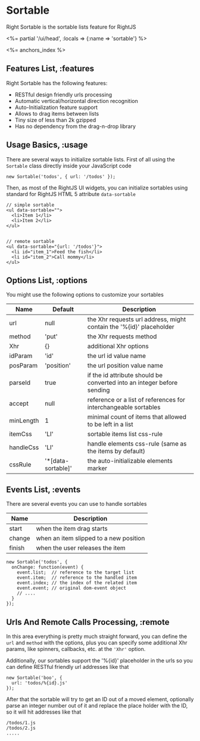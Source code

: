# Sortable

Right Sortable is the sortable lists feature for RightJS

<%= partial '/ui/head', :locals => {:name => 'sortable'} %>

<%= anchors_index %>


## Features List, :features

Right Sortable has the following features:

* RESTful design friendly urls processing
* Automatic vertical/horizontal direction recognition
* Auto-Initialization feature support
* Allows to drag items between lists
* Tiny size of less than 2k gzipped
* Has no dependency from the drag-n-drop library


## Usage Basics, :usage

There are several ways to initialize sortable lists. First of all using the `Sortable`
class directly inside your JavaScript code

    new Sortable('todos', { url: '/todos' });

Then, as most of the RightJS UI widgets, you can initialize sortables using
standard for RightJS HTML 5 attribute `data-sortable`

    // simple sortable
    <ul data-sortable="">
      <li>Item 1</li>
      <li>Item 2</li>
    </ul>


    // remote sortable
    <ul data-sortable="{url: '/todos'}">
      <li id="item_1">Feed the fish</li>
      <li id="item_2">Call mommy</li>
    </ul>


## Options List, :options

You might use the following options to customize your sortables

Name      | Default    | Description
----------|------------|---------------------------------------------------------------------
url       | null       | the Xhr requests url address, might contain the '%{id}' placeholder
method    | 'put'      | the Xhr requests method
Xhr       | {}         | additional Xhr options
idParam   | 'id'       | the url id value name
posParam  | 'position' | the url position value name
parseId   | true       | if the id attribute should be converted into an integer before sending
accept    | null       | reference or a list of references for interchangeable sortables
minLength | 1          | minimal count of items that allowed to be left in a list
itemCss   | 'LI'       | sortable items list css-rule
handleCss | 'LI'       | handle elements css-rule (same as the items by default)
cssRule   | '\*\[data-sortable\]' | the auto-initializable elements marker


## Events List, :events

There are several events you can use to handle sortables

Name   | Description
-------|----------------------------------------------------
start  | when the item drag starts
change | when an item slipped to a new position
finish | when the user releases the item


    new Sortable('todos', {
      onChange: function(event) {
        event.list;  // reference to the target list
        event.item;  // reference to the handled item
        event.index; // the index of the related item
        event.event; // original dom-event object
        // ....
      }
    });


## Urls And Remote Calls Processing, :remote

In this area everything is pretty much straight forward, you can define the `url` and `method` with the options,
plus you can specify some additional Xhr params, like spinners, callbacks, etc. at the `'Xhr'` option.

Additionally, our sortables support the '%{id}' placeholder in the urls so you can define RESTful
friendly url addresses like that

    new Sortable('boo', {
      url: 'todos/%{id}.js'
    });

After that the sortable will try to get an ID out of a moved element, optionally parse an integer
number out of it and replace the place holder with the ID, so it will hit addresses like that

    /todos/1.js
    /todos/2.js
    .....
